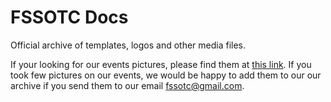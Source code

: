 FSSOTC Docs
===========

Official archive of templates, logos and other media files.

If your looking for our events pictures, please find them at
[this link](https://drive.google.com/drive/folders/0B_eTEybT5w_6dHROQzBreDRlVU0?usp=sharing).
If you took few pictures on our events, we would be happy to add them to our
our archive if you send them to our email fssotc@gmail.com.
